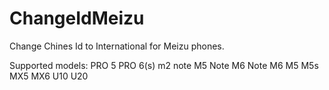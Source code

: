 # ChangeIdMeizu
Change Chines Id to International for Meizu phones.

Supported models:
PRO 5
PRO 6(s)
m2 note
M5 Note
M6 Note
M6
M5
M5s
MX5
MX6
U10
U20
